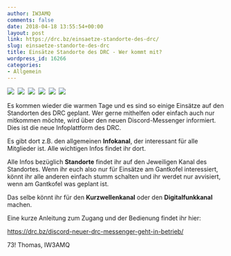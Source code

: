 ```yaml
---
author: IW3AMQ
comments: false
date: 2018-04-18 13:55:54+00:00
layout: post
link: https://drc.bz/einsaetze-standorte-des-drc/
slug: einsaetze-standorte-des-drc
title: Einsätze Standorte des DRC - Wer kommt mit?
wordpress_id: 16266
categories:
- Allgemein
---
```


![](https://drc.bz/wp-content/uploads/2017/10/20171014_143115-e1508158126976.jpg)  ![](https://drc.bz/wp-content/uploads/2018/01/20171220_131322-e1515408652941.jpg)  ![](https://drc.bz/wp-content/uploads/2009/12/IMG_20150319_092354.jpg)  ![](https://drc.bz/wp-content/uploads/2016/08/02.jpg)  ![](https://drc.bz/wp-content/uploads/2016/07/20160711_185758.jpg)  ![](https://drc.bz/wp-content/uploads/2016/07/marlingerberg.jpg)

Es kommen wieder die warmen Tage und es sind so einige Einsätze auf den Standorten des DRC geplant. Wer gerne mithelfen oder einfach auch nur mitkommen möchte, wird über den neuen Discord-Messenger informiert. Dies ist die neue Infoplattform des DRC.

Es gibt dort z.B. den allgemeinen **Infokanal**, der interessant für alle Mitglieder ist. Alle wichtigen Infos findet ihr dort.

Alle Infos bezüglich **Standorte** findet ihr auf den Jeweiligen Kanal des Standortes. Wenn ihr euch also nur für Einsätze am Gantkofel interessiert, könnt ihr alle anderen einfach stumm schalten und ihr werdet nur avvisiert, wenn am Gantkofel was geplant ist.

Das selbe könnt ihr für den **Kurzwellenkanal** oder den **Digitalfunkkanal** machen.

Eine kurze Anleitung zum Zugang und der Bedienung findet ihr hier:

https://drc.bz/discord-neuer-drc-messenger-geht-in-betrieb/

73! Thomas, IW3AMQ

